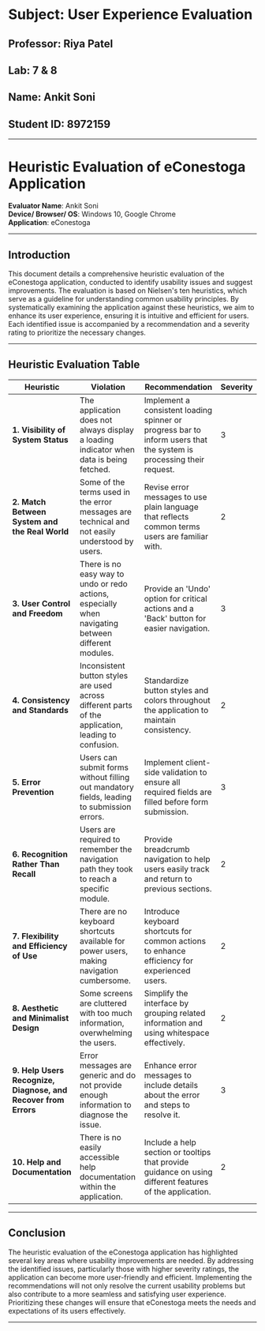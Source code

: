 # Subject: User Experience Evaluation
## Professor: Riya Patel
## Lab: 7 & 8
## Name: Ankit Soni
## Student ID: 8972159

---

# Heuristic Evaluation of eConestoga Application

**Evaluator Name**: Ankit Soni  
**Device/ Browser/ OS**: Windows 10, Google Chrome  
**Application**: eConestoga

---

## Introduction

This document details a comprehensive heuristic evaluation of the eConestoga application, conducted to identify usability issues and suggest improvements. The evaluation is based on Nielsen's ten heuristics, which serve as a guideline for understanding common usability principles. By systematically examining the application against these heuristics, we aim to enhance its user experience, ensuring it is intuitive and efficient for users. Each identified issue is accompanied by a recommendation and a severity rating to prioritize the necessary changes.

---

## Heuristic Evaluation Table

| **Heuristic**                               | **Violation**                                                                                          | **Recommendation**                                                                                              | **Severity** |
|---------------------------------------------|--------------------------------------------------------------------------------------------------------|----------------------------------------------------------------------------------------------------------------|--------------|
| **1. Visibility of System Status**          | The application does not always display a loading indicator when data is being fetched.                | Implement a consistent loading spinner or progress bar to inform users that the system is processing their request. | 3            |
| **2. Match Between System and the Real World** | Some of the terms used in the error messages are technical and not easily understood by users.          | Revise error messages to use plain language that reflects common terms users are familiar with.                   | 2            |
| **3. User Control and Freedom**             | There is no easy way to undo or redo actions, especially when navigating between different modules.    | Provide an 'Undo' option for critical actions and a 'Back' button for easier navigation.                          | 3            |
| **4. Consistency and Standards**            | Inconsistent button styles are used across different parts of the application, leading to confusion.   | Standardize button styles and colors throughout the application to maintain consistency.                          | 2            |
| **5. Error Prevention**                     | Users can submit forms without filling out mandatory fields, leading to submission errors.             | Implement client-side validation to ensure all required fields are filled before form submission.                 | 3            |
| **6. Recognition Rather Than Recall**       | Users are required to remember the navigation path they took to reach a specific module.                | Provide breadcrumb navigation to help users easily track and return to previous sections.                         | 2            |
| **7. Flexibility and Efficiency of Use**    | There are no keyboard shortcuts available for power users, making navigation cumbersome.               | Introduce keyboard shortcuts for common actions to enhance efficiency for experienced users.                      | 2            |
| **8. Aesthetic and Minimalist Design**      | Some screens are cluttered with too much information, overwhelming the users.                          | Simplify the interface by grouping related information and using whitespace effectively.                          | 2            |
| **9. Help Users Recognize, Diagnose, and Recover from Errors** | Error messages are generic and do not provide enough information to diagnose the issue.                 | Enhance error messages to include details about the error and steps to resolve it.                                | 3            |
| **10. Help and Documentation**              | There is no easily accessible help documentation within the application.                               | Include a help section or tooltips that provide guidance on using different features of the application.            | 2            |

---

## Conclusion

The heuristic evaluation of the eConestoga application has highlighted several key areas where usability improvements are needed. By addressing the identified issues, particularly those with higher severity ratings, the application can become more user-friendly and efficient. Implementing the recommendations will not only resolve the current usability problems but also contribute to a more seamless and satisfying user experience. Prioritizing these changes will ensure that eConestoga meets the needs and expectations of its users effectively.

---

